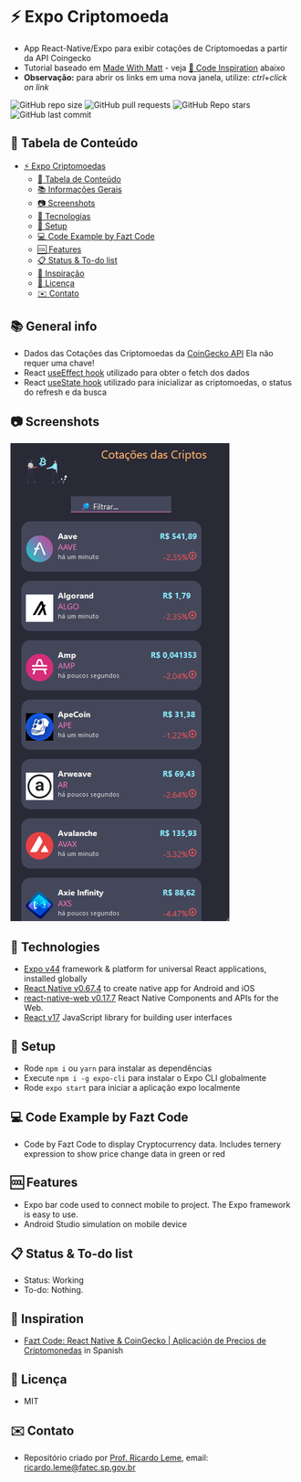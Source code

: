 # :zap: Expo Criptomoeda

* App React-Native/Expo para exibir cotações de Criptomoedas a partir da API Coingecko
* Tutorial baseado em [Made With Matt](https://www.youtube.com/watch?v=0JG1_9xqC6A) - veja [:clap: Code Inspiration](#clap-inspiration) abaixo
* **Observação:** para abrir os links em uma nova janela, utilize: _ctrl+click on link_

![GitHub repo size](https://img.shields.io/github/repo-size/fatecitu/expo-cripto?style=plastic)
![GitHub pull requests](https://img.shields.io/github/issues-pr/fatecitu/expo-cripto?style=plastic)
![GitHub Repo stars](https://img.shields.io/github/stars/fatecitu/expo-cripto?style=plastic)
![GitHub last commit](https://img.shields.io/github/last-commit/fatecitu/expo-cripto?style=plastic)

## :page_facing_up: Tabela de Conteúdo

* [:zap: Expo Criptomoedas](#zap-react-native-cryptos)
  * [:page_facing_up: Tabela de Conteúdo](#page_facing_up-table-of-contents)
  * [:books: Informações Gerais](#books-general-info)
  * [:camera: Screenshots](#camera-screenshots)
  * [:signal_strength: Tecnologias](#signal_strength-technologies)
  * [:floppy_disk: Setup](#floppy_disk-setup)
  * [:computer: Code Example by Fazt Code](#computer-code-example-by-fazt-code)
  * [:cool: Features](#cool-features)
  * [:clipboard: Status & To-do list](#clipboard-status--to-do-list)
  * [:clap: Inspiração](#clap-inspiration)
  * [:file_folder: Licença](#file_folder-license)
  * [:envelope: Contato](#envelope-contact)

## :books: General info

* Dados das Cotações das Criptomoedas da [CoinGecko API](https://www.coingecko.com/en/api) Ela não requer uma chave!
* React [useEffect hook](https://reactjs.org/docs/hooks-effect.html) utilizado para obter o fetch dos dados
* React [useState hook](https://reactjs.org/docs/hooks-state.html) utilizado para inicializar as criptomoedas, o status do refresh e da busca

## :camera: Screenshots

![React-Native img](./img/screen.png)

## :signal_strength: Technologies

* [Expo v44](https://docs.expo.io/) framework & platform for universal React applications, installed globally
* [React Native v0.67.4](https://reactnative.dev/) to create native app for Android and iOS
* [react-native-web v0.17.7](https://www.npmjs.com/package/react-native-web) React Native Components and APIs for the Web.
* [React v17](https://reactjs.org/) JavaScript library for building user interfaces

## :floppy_disk: Setup

* Rode `npm i` ou `yarn` para instalar as dependências
* Execute `npm i -g expo-cli` para instalar o Expo CLI globalmente
* Rode `expo start` para iniciar a aplicação expo localmente

## :computer: Code Example by Fazt Code

* Code by Fazt Code to display Cryptocurrency data. Includes ternery expression to show price change data in green or red

## :cool: Features

* Expo bar code used to connect mobile to project. The Expo framework is easy to use.
* Android Studio simulation on mobile device

## :clipboard: Status & To-do list

* Status: Working
* To-do: Nothing.

## :clap: Inspiration

* [Fazt Code: React Native & CoinGecko | Aplicación de Precios de Criptomonedas](https://www.youtube.com/watch?v=k9ptn9zNHng&t=38s) in Spanish

## :file_folder: Licença

* MIT

## :envelope: Contato

* Repositório criado por [Prof. Ricardo Leme](https://github.com/fatecitu), email: ricardo.leme@fatec.sp.gov.br
